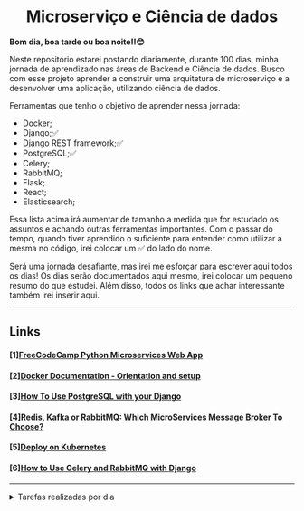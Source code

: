 <center><h1>Microserviço e Ciência de dados</h1></center>

**Bom dia, boa tarde ou boa noite!!😊**

Neste repositório estarei postando diariamente, durante 100 dias, minha jornada de aprendizado nas áreas de Backend e Ciência de dados. Busco com esse projeto aprender a construir uma arquitetura de microserviço e a desenvolver uma aplicação, utilizando ciência de dados. 

Ferramentas que tenho o objetivo de aprender nessa jornada:
- Docker; 
- Django;✅ 
- Django REST framework;✅ 
- PostgreSQL;✅
- Celery;
- RabbitMQ;
- Flask;
- React;
- Elasticsearch;
  
Essa lista acima irá aumentar de tamanho a medida que for estudado os assuntos e achando outras ferramentas importantes. Com o passar do tempo, quando tiver aprendido o suficiente para entender como utilizar a mesma no código, irei colocar um ✅ do lado do nome.

Será uma jornada desafiante, mas irei me esforçar para escrever aqui todos os dias! Os dias serão documentados aqui mesmo, irei colocar um pequeno resumo do que estudei. Além disso, todos os links que achar interessante também irei inserir aqui.

---
## Links
#### [1][FreeCodeCamp Python Microservices Web App](https://www.youtube.com/watch?v=0iB5IPoTDts&list=PLNDjjx_fFhB30BPFWNqsLebpw4iveqjCH)
#### [2][Docker Documentation - Orientation and setup](https://docs.docker.com/get-started/)
#### [3][How To Use PostgreSQL with your Django](https://www.digitalocean.com/community/tutorials/how-to-use-postgresql-with-your-django-application-on-ubuntu-14-04)
#### [4][Redis, Kafka or RabbitMQ: Which MicroServices Message Broker To Choose?](https://otonomo.io/redis-kafka-or-rabbitmq-which-microservices-message-broker-to-choose/)
#### [5][Deploy on Kubernetes](https://docs.docker.com/desktop/kubernetes/)

#### [6][How to Use Celery and RabbitMQ with Django](https://simpleisbetterthancomplex.com/tutorial/2017/08/20/how-to-use-celery-with-django.html)
---
<details>
<summary> Tarefas realizadas por dia</summary>

### Dia 1
- Estou seguindo o tutorial disponibilizado pelo freeCodeCamp [[1]](#links) para entender a estrutura de microserviço.\
Passos iniciais no terminal:
```shell
$ python3 -m venv ./venv 
$ source venv/bin/activate
$ pip install django
$ pip install djangorestframework
```
Hoje criei o ambiente virtual para instalar as dependências do projeto e, também, o projeto do django:
```shell
$ django-admin startproject admin .
$ python manage.py runserver
```
<!--  https://youtu.be/0iB5IPoTDts?list=PLNDjjx_fFhB30BPFWNqsLebpw4iveqjCH&t=439 -->

### Dia 2
- Adicionando Docker Files e lendo a documentação[[2]](#links)
- Preenchi o dockerfile.

### Dia 3
- Para preencher os requesimentos deste projeto (requirements.txt), comecei a ler mais sobre o mongodb;
- [Como integrar o Django x MongoDB]((https://www.mongodb.com/compatibility/mongodb-and-django)).
  - Djongo;

**Obs:** Como meu projeto não deve receber grande quantidade de dados e deve receber mais consultas, optei por prosseguir com o projeto utilizando o PostgreSQL. Caso o projeto cresça e venha a ter outras partes, então irei continuar a estudar o MongoDB.\
Links que utilizei para chegar nesta conslusão: [SQL vs NoSQL](https://youtu.be/t0GlGbtMTio), [When to use MongoDB rather than MySQL](https://medium.com/@rsk.saikrishna/when-to-use-mongodb-rather-than-mysql-d03ceff2e922) e [Usando o MongoDB com Django - IBM](https://developer.ibm.com/br/tutorials/os-django-mongo/)

### Dia 4
- Instalar PostgreSQL e inserir no arquivo de requirements.txt;
- Ler mais sobre a estrutura de microserviços;
> Modelando o projeto:
> - **Crawler:** irá puxar os produtos de uma página da web;
> - **Index:** passa os produtos para cá, utilizando elasticsearch.
> - **Webpage:** para procurar, pelos resultados retornados anteriormente, por meio de características dos itens, como nome, preço, etc.
> - Referências: [link](https://www.reddit.com/r/node/comments/hvyq38/any_project_ideas_to_learn_microservice/?utm_medium=android_app&utm_source=share)

Continuarei seguindo o vídeo do freecodecamp e depois irei tentar anexar essa ideia no meu projeto. 
<p>
Precisei istalar alguns pacotes realcionados com o postgresql, como <code>postgresql</code> e o <code>postgresql-contrib</code>, e configurar um banco de dados e usuário.<a href="https://www.digitalocean.com/community/tutorials/how-to-use-postgresql-with-your-django-application-on-ubuntu-14-04">[3]</a>
</p>

<p>
Após realizar todo esse processo, precisei instalar o pacote <code>psycopg2</code>, que irá permitir o uso do banco de dados configurado anteriormente:
</p>

```shell
$ pip install django psycopg2
```

<p>
Em settings.py, mudei as configurações de <code>DATABASES</code> para conectar a um banco de dados PostgreSQL.
</p>

- Instalando django-cors-headers, para permitir solicitações no navegador para o seu aplicativo Django de outras origens.
  
```shell
$ pip install django-cors-headers
```

Inseri em apps instaldos: 

```ptyhon
INSTALLED_APPS = [
    ...,
    "corsheaders",
    ...,
]
```

Também precisei inserir na lista de classes de middleware, para permitir ler as responses.

```python
MIDDLEWARE = [
    ...,
    "corsheaders.middleware.CorsMiddleware",
    "django.middleware.common.CommonMiddleware",
    ...,
]
```
- Escolhendo um "Message Broker".[[4]](#links)
  - Message broker é um tipo de comunicação utilizado em microsserviços;
    - Comunicação assíncrona;
    - Permitindo que a comunicação seja estável e de confiança.
  - No projeto do vídeo do freecodecamp o instrutor optou pelo RabbitMQ.
    - Como não tenho o objetivo de receber grande quantidade de dados, irei utilizar o mesmo.
### Dia 5
Instalar o [celery + rabbitmq](https://simpleisbetterthancomplex.com/tutorial/2017/08/20/how-to-use-celery-with-django.html)
- Celery (Task Queue)

Hoje achei outra ferramenta interessante que é o **Kubernetes**. Irei ler um pouco sobre ele e achei vídeos interessantes: [Deploy Django into Production with Kubernetes, Docker, & Github Actions](https://www.youtube.com/watch?v=NAOsLaB6Lfc), [you need to learn Kubernetes RIGHT NOW!!](https://www.youtube.com/watch?v=7bA0gTroJjw).
- Kubernetes:
  - Orquestrador de containers;
  - Essa ferramenta permite criar várias instâncias de uma mesma imagem docker(container);
  - Útil quando a página possui muitos acessos e se faz necessário balancear os acessos entre as intâncias de um mesmo docker container;
  - Muitas ferramentas de cloud já possui a opção de se utilizar o Kubernetes;
  - Por enquanto, não irei utilizar essa ferramenta.

- Celery: 
  - Fila de tarefas assíncronas, que possui como base o envio de mensagens distribuídas;
  - Usada como estratégia para distribuir a carga de trabalho entre máquinas/threads.
  - O RabbitMQ envia e manda mensagens de forma externa pro celery.

Para instalar o celery e orabbitmq, foi utilizado este tutorial [[6]](#links).\
Instalando o Celery:
``` shell
$ pip install Celery
```

Intalando RabbitMQ:
```shell
$ sudo apt-get install -y erlang
$ sudo apt-get install rabbitmq-server
```

### Dia 6
- Configurar o docker [compose](admin/docker-compose.yml).
```shell
$ sudo snap install docker
$ docker-compose up #fazer o download dos requerimentos
```
<p>Apareceu um problema <code>PermissionError: [Errno 13] Permission denied</code>, isso ocorreu pois não tinha um soquete unix configurado. Para criar, achei essa alternativa no <a href="https://stackoverflow.com/questions/56784492/permissionerror-errno-13-permission-denied-manage-py">stackoverflow</a>.</p>

```shell
$ sudo chown $(whoami):$(whoami) /var/run/docker.sock
```

<p>Outro erro apareceu quando o comando <code>docker-compose up</code> foi utilizado: <code>python: can't open file '/app/manage.py': [Errno 2] No such file or directory</code>. Isso parece ocorrer pois 'volumes' do docker-compose não parece funcionar no ubuntu, pois não consegue montar o mesmo, de acordo com esse link no <a href="https://stackoverflow.com/questions/44694086/when-run-docker-compose-up-i-get-python-cant-open-file-manage-py-errno-2">stackoverflow</a>.<p>

### Dia 7
- Integração com banco de dados;
</details>